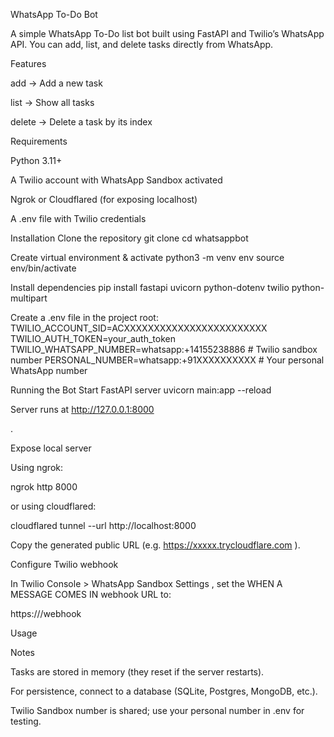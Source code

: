 WhatsApp To-Do Bot

A simple WhatsApp To-Do list bot built using FastAPI and Twilio’s WhatsApp API.
You can add, list, and delete tasks directly from WhatsApp.

Features

add <task> → Add a new task

list → Show all tasks

delete <number> → Delete a task by its index

Requirements

Python 3.11+

A Twilio account with WhatsApp Sandbox activated

Ngrok or Cloudflared (for exposing localhost)

A .env file with Twilio credentials

Installation
Clone the repository
git clone <your-repo-url>
cd whatsappbot

Create virtual environment & activate
python3 -m venv env
source env/bin/activate

Install dependencies
pip install fastapi uvicorn python-dotenv twilio python-multipart

Create a .env file in the project root:
TWILIO_ACCOUNT_SID=ACXXXXXXXXXXXXXXXXXXXXXXXX
TWILIO_AUTH_TOKEN=your_auth_token
TWILIO_WHATSAPP_NUMBER=whatsapp:+14155238886   # Twilio sandbox number
PERSONAL_NUMBER=whatsapp:+91XXXXXXXXXX        # Your personal WhatsApp number

Running the Bot
Start FastAPI server
uvicorn main:app --reload


Server runs at http://127.0.0.1:8000

.

Expose local server

Using ngrok:

ngrok http 8000


or using cloudflared:

cloudflared tunnel --url http://localhost:8000


Copy the generated public URL (e.g. https://xxxxx.trycloudflare.com
).

Configure Twilio webhook

In Twilio Console > WhatsApp Sandbox Settings
,
set the WHEN A MESSAGE COMES IN webhook URL to:

https://<your-public-url>/webhook

Usage

Notes

Tasks are stored in memory (they reset if the server restarts).

For persistence, connect to a database (SQLite, Postgres, MongoDB, etc.).

Twilio Sandbox number is shared; use your personal number in .env for testing.

